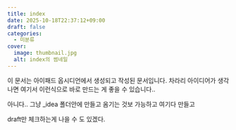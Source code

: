 ```yaml
---
title: index
date: 2025-10-18T22:37:12+09:00
draft: false
categories:
  - 미분류
cover:
  image: thumbnail.jpg
  alt: index의 썸네일
---
```


이 문서는 아이패드 옵시디언에서 생성되고 작성된 문서입니다. 
차라리 아이디어가 생각나면 여기서 이런식으로 바로 만드는 게 좋을 수 있습니다..

아니다.. 그냥 _idea 폴더안에 만들고 옴기는 것보 가능하고
여기다 만들고

draft만 체크하는게 나을 수 도 있겠다. 